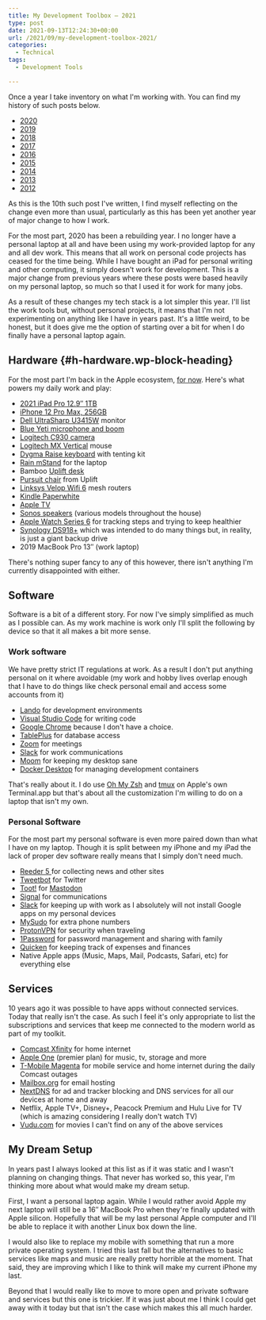```yaml
---
title: My Development Toolbox – 2021
type: post
date: 2021-09-13T12:24:30+00:00
url: /2021/09/my-development-toolbox-2021/
categories:
  - Technical
tags:
  - Development Tools

---
```

<meta charset="utf-8" />
Once a year I take inventory on what I'm working with. You can find my history of such posts below.
<ul class="wp-block-list">
  <li>
    <a href="/2020/09/my-development-toolbox-2020/">2020</a>
  </li>
  <li>
    <a href="/2019/08/tools-of-the-trade-2019/">2019</a>
  </li>
  <li>
    <a href="/2018/07/my-tools-of-my-trade-2018-edition/">2018</a>
  </li>
  <li>
    <a href="/2017/05/my-tools-of-the-trade-for-2017/">2017</a>
  </li>
  <li>
    <a href="/2016/05/my-tools-of-the-trade-2016/">2016</a>
  </li>
  <li>
    <a href="/2015/03/my-development-toolbox-2015/">2015</a>
  </li>
  <li>
    <a href="/2014/01/my-development-toolbox-2014/">2014</a>
  </li>
  <li>
    <a href="/2013/05/bit51s-development-tools-2013-edition/">2013</a>
  </li>
  <li>
    <a href="/2012/02/my-web-development-toolbox-2012/">2012</a>
  </li>
</ul>

As this is the 10th such post I've written, I find myself reflecting on the change even more than usual, particularly as this has been yet another year of major change to how I work.

For the most part, 2020 has been a rebuilding year. I no longer have a personal laptop at all and have been using my work-provided laptop for any and all dev work. This means that all work on personal code projects has ceased for the time being. While I have bought an iPad for personal writing and other computing, it simply doesn't work for development. This is a major change from previous years where these posts were based heavily on my personal laptop, so much so that I used it for work for many jobs.

As a result of these changes my tech stack is a lot simpler this year. I'll list the work tools but, without personal projects, it means that I'm not experimenting on anything like I have in years past. It's a little weird, to be honest, but it does give me the option of starting over a bit for when I do finally have a personal laptop again.

## Hardware {#h-hardware.wp-block-heading}

For the most part I'm back in the Apple ecosystem, [for now][1]. Here's what powers my daily work and play:

<ul class="wp-block-list">
  <li>
    <a href="https://www.apple.com/newsroom/2021/04/apple-unveils-new-ipad-pro-with-m1-chip-and-stunning-liquid-retina-xdr-display/">2021 iPad Pro 12.9&#8243; 1TB</a>
  </li>
  <li>
    <a href="https://www.apple.com/newsroom/2021/04/apple-unveils-new-ipad-pro-with-m1-chip-and-stunning-liquid-retina-xdr-display/">iPhone 12 Pro Max, 256GB</a>
  </li>
  <li>
    <a href="https://www.dell.com/hr/business/p/dell-u3415w-monitor/pd">Dell UltraSharp U3415W</a> monitor
  </li>
  <li>
    <a href="https://www.bluemic.com/en-us/products/yeticaster/">Blue Yeti microphone and boom</a>
  </li>
  <li>
    <a href="https://www.logitech.com/en-us/products/webcams/c930e-business-webcam.960-000971.html">Logitech C930 camera</a>
  </li>
  <li>
    <a href="https://www.logitech.com/en-us/products/mice/mx-vertical-ergonomic-mouse.910-005447.html">Logitech MX Vertical</a> mouse
  </li>
  <li>
    <a href="https://dygma.com/">Dygma Raise keyboard</a> with tenting kit
  </li>
  <li>
    <a href="https://www.raindesigninc.com/mstand.html">Rain mStand</a> for the laptop
  </li>
  <li>
    Bamboo <a href="https://www.upliftdesk.com/">Uplift desk</a>
  </li>
  <li>
    <a href="https://www.upliftdesk.com/pursuit-ergonomic-chair-by-uplift-desk/">Pursuit chair</a> from Uplift
  </li>
  <li>
    <a href="https://www.linksys.com/us/whole-home-mesh-wifi/velop-ax4200-tri-band-mesh-wifi-6-system-mx4200/p/p-mx4200/">Linksys Velop Wifi 6</a> mesh routers
  </li>
  <li>
    <a href="https://www.amazon.com/All-new-Kindle-Paperwhite-Waterproof-Storage/dp/B07CXG6C9W/">Kindle Paperwhite</a>
  </li>
  <li>
    <a href="https://www.apple.com/apple-tv-4k/">Apple TV</a>
  </li>
  <li>
    <a href="https://www.sonos.com/">Sonos speakers</a> (various models throughout the house)
  </li>
  <li>
    <a href="https://www.apple.com/apple-watch-series-6/">Apple Watch Series 6</a> for tracking steps and trying to keep healthier
  </li>
  <li>
    <a href="https://www.synology.com/en-us/support/download/DS918+#system">Synology DS918+</a> which was intended to do many things but, in reality, is just a giant backup drive
  </li>
  <li>
    2019 MacBook Pro 13&#8243; (work laptop)
  </li>
</ul>

There's nothing super fancy to any of this however, there isn't anything I'm currently disappointed with either.

## Software

Software is a bit of a different story. For now I've simply simplified as much as I possible can. As my work machine is work only I'll split the following by device so that it all makes a bit more sense.

### Work software

We have pretty strict IT regulations at work. As a result I don't put anything personal on it where avoidable (my work and hobby lives overlap enough that I have to do things like check personal email and access some accounts from it)

<ul class="wp-block-list">
  <li>
    <a href="https://lando.dev/">Lando</a> for development environments
  </li>
  <li>
    <a href="https://code.visualstudio.com/">Visual Studio Code</a> for writing code
  </li>
  <li>
    <a href="https://www.google.com/chrome/">Google Chrome</a> because I don't have a choice.
  </li>
  <li>
    <a href="https://tableplus.com/">TablePlus</a> for database access
  </li>
  <li>
    <a href="https://zoom.us/">Zoom</a> for meetings
  </li>
  <li>
    <a href="https://slack.com/">Slack</a> for work communications
  </li>
  <li>
    <a href="https://manytricks.com/moom/">Moom</a> for keeping my desktop sane
  </li>
  <li>
    <a href="https://www.docker.com/products/docker-desktop">Docker Desktop</a> for managing development containers
  </li>
</ul>

That's really about it. I do use [Oh My Zsh][2] and [tmux][3] on Apple's own Terminal.app but that's about all the customization I'm willing to do on a laptop that isn't my own.

### Personal Software

For the most part my personal software is even more paired down than what I have on my laptop. Though it is split between my iPhone and my iPad the lack of proper dev software really means that I simply don't need much.

<ul class="wp-block-list">
  <li>
    <a href="https://reederapp.com/">Reeder 5 </a>for collecting news and other sites
  </li>
  <li>
    <a href="https://tapbots.com/tweetbot/">Tweetbot</a> for Twitter
  </li>
  <li>
    <a href="https://apps.apple.com/us/app/toot/id1229021451">Toot!</a> for <a href="https://joinmastodon.org/">Mastodon</a>
  </li>
  <li>
    <a href="https://signal.org/">Signal</a> for communications
  </li>
  <li>
    <a href="https://slack.com/">Slack</a> for keeping up with work as I absolutely will not install Google apps on my personal devices
  </li>
  <li>
    <a href="https://mysudo.com/">MySudo</a> for extra phone numbers
  </li>
  <li>
    <a href="https://protonvpn.com/">ProtonVPN</a> for security when traveling
  </li>
  <li>
    <a href="https://1password.com/">1Password</a> for password management and sharing with family
  </li>
  <li>
    <a href="https://www.quicken.com/">Quicken</a> for keeping track of expenses and finances
  </li>
  <li>
    Native Apple apps (Music, Maps, Mail, Podcasts, Safari, etc) for everything else
  </li>
</ul>

## Services

10 years ago it was possible to have apps without connected services. Today that really isn't the case. As such I feel it's only appropriate to list the subscriptions and services that keep me connected to the modern world as part of my toolkit.

<ul class="wp-block-list">
  <li>
    <a href="https://my.xfinity.com/">Comcast Xfinity</a> for home internet
  </li>
  <li>
    <a href="https://www.apple.com/apple-one/?cid=svc-us-kwgo-brand">Apple One</a> (premier plan) for music, tv, storage and more
  </li>
  <li>
    <a href="https://www.t-mobile.com/cell-phone-plans">T-Mobile Magenta</a> for mobile service and home internet during the daily Comcast outages
  </li>
  <li>
    <a href="https://mailbox.org/">Mailbox.org</a> for email hosting
  </li>
  <li>
    <a href="https://nextdns.io/">NextDNS</a> for ad and tracker blocking and DNS services for all our devices at home and away
  </li>
  <li>
    Netflix, Apple TV+, Disney+, Peacock Premium and Hulu Live for TV (which is amazing considering I really don't watch TV)
  </li>
  <li>
    <a href="https://www.vudu.com/">Vudu.com</a> for movies I can't find on any of the above services
  </li>
</ul>

## My Dream Setup

In years past I always looked at this list as if it was static and I wasn't planning on changing things. That never has worked so, this year, I'm thinking more about what would make my dream setup.

First, I want a personal laptop again. While I would rather avoid Apple my next laptop will still be a 16&#8243; MacBook Pro when they're finally updated with Apple silicon. Hopefully that will be my last personal Apple computer and I'll be able to replace it with another Linux box down the line.

I would also like to replace my mobile with something that run a more private operating system. I tried this last fall but the alternatives to basic services like maps and music are really pretty horrible at the moment. That said, they are improving which I like to think will make my current iPhone my last.

Beyond that I would really like to move to more open and private software and services but this one is trickier. If it was just about me I think I could get away with it today but that isn't the case which makes this all much harder.

 [1]: /2021/08/apple-is-no-longer-a-safe-option/
 [2]: https://ohmyz.sh/
 [3]: https://github.com/tmux/tmux/wiki